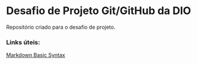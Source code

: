 # Desafio de Projeto Git/GitHub da DIO
Repositório criado para o desafio de projeto.

### Links úteis:
[Markdown Basic Syntax](https://www.markdownguide.org/basic-syntax/)
